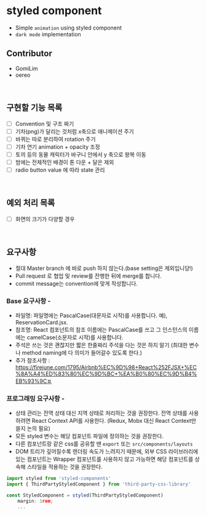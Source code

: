 # styled component
- Simple `animation` using styled component
- `dark mode` implementation

## Contributor
- GomiLim
- oereo
  
<br>
  
## 구현할 기능 목록
- [ ] Convention 및 구조 짜기 
- [ ] 기차(png)가 달리는 것처럼 x축으로 애니메이션 주기 
- [ ] 바퀴는 따로 분리하여 rotation 주기
- [ ] 기차 연기 animation + opacity 조정
- [ ] 토끼 등의 동물 캐릭터가 바구니 안에서 y 축으로 왕복 이동
- [ ] 밤에는 전체적인 배경이 톤 다운 + 달은 제외
- [ ] radio button value 에 따라 state 관리
  
<br>

## 예외 처리 목록
- [ ] 화면의 크기가 다양할 경우

<br>

## 요구사항
- 절대 Master branch 에 바로 push 하지 않는다.(base setting은 제외입니당!)
- Pull request 로 협업 및 review를 잔행한 뒤에 merge를 합니다.
- commit message는 convention에 맞게 작성합니다.

### Base 요구사항 -
- 파일명: 파일명에는 PascalCase(대문자로 시작)를 사용합니다. 예), ReservationCard.jsx.
- 참조명: React 컴포넌트의 참조 이름에는 PascalCase를 쓰고 그 인스턴스의 이름에는 camelCase(소문자로 시작)를 사용합니다.
- 주석은 쓰는 것은 괜찮지만 짧은 한줄짜리 주석을 다는 것은 하지 말기 (최대한 변수나 method naming에 다 의미가 들어갈수 있도록 한다.)
- 추가 참조사항 : https://firejune.com/1795/Airbnb%EC%9D%98+React%252FJSX+%EC%8A%A4%ED%83%80%EC%9D%BC+%EA%B0%80%EC%9D%B4%EB%93%9Cㅍ

### 프로그래밍 요구사항 -
- 상태 관리는 전역 상태 대신 지역 상태로 처리하는 것을 권장한다. 전역 상태를 사용하려면 React Context API를 사용한다. (Redux, Mobx 대신 React Context만 쓸지 논의 필요)
- 모든 styled 변수는 해당 컴포넌트 파일에 정의하는 것을 권장한다.
- 다른 컴포넌트랑 같은 css를 공유할 땐 `export` 또는 `src/components/layouts`
- DOM 트리가 깊어질수록 렌더링 속도가 느려지기 때문에, 외부 CSS 라이브러리에 있는 컴포넌트는 Wrapper 컴포넌트를 사용하지 않고 가능하면 해당 컴포넌트를 상속해 스타일을 적용하는 것을 권장한다.
```javascript
import styled from 'styled-components'
import { ThirdPartyStyledComponent } from 'third-party-css-library'

const StyledComponent = styled(ThirdPartyStyledComponent)
    margin: 1rem;
    ...
```

